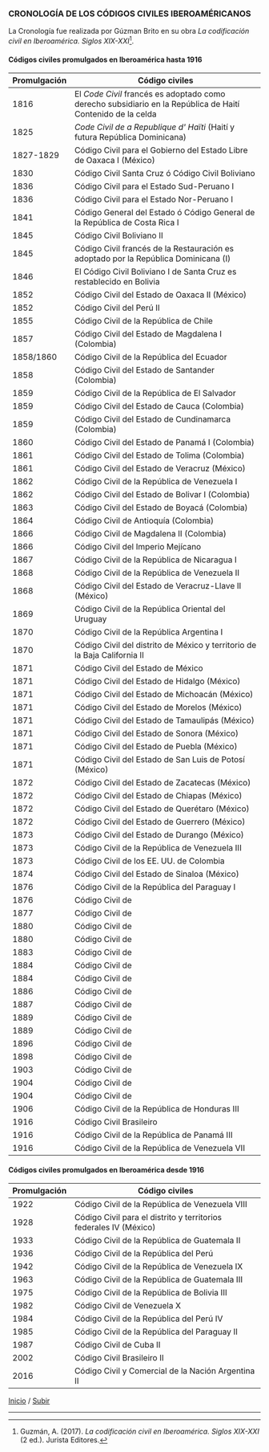 ### CRONOLOGÍA DE LOS CÓDIGOS CIVILES IBEROAMÉRICANOS

La Cronología fue realizada por Gúzman Brito en su obra *La codificación civil en Iberoamérica. Siglos XIX-XXI*[^1].

#### Códigos civiles promulgados en Iberoamérica hasta 1916

| Promulgación | Código civiles |
| ------------- | ------------- |
| 1816 | El *Code Civil* francés es adoptado como derecho subsidiario en la República de Haití  Contenido de la celda |
| 1825  | *Code Civil de a Republique d' Haïti* (Haití y futura República Dominicana) |
| 1827-1829 | Código Civil para el Gobierno del Estado Libre de Oaxaca I (México) |
| 1830 | Código Civil Santa Cruz ó Código Civil Boliviano |
| 1836 | Código Civil para el Estado Sud-Peruano I |
| 1836 | Código Civil para el Estado Nor-Peruano I |
| 1841 | Código General del Estado ó Código General de la República de Costa Rica I |
| 1845 | Código Civil Boliviano II |
| 1845 | Código Civil francés de la Restauración es adoptado por la República Dominicana (I) |
| 1846 | El Código Civil Boliviano I de Santa Cruz es restablecido en Bolivia |
| 1852 | Código Civil del Estado de Oaxaca II (México) |
| 1852 | Código Civil del Perú II |
| 1855 | Código Civil de la República de Chile |
| 1857 | Código Civil del Estado de Magdalena I (Colombia) |
| 1858/1860 | Código Civil de la República del Ecuador |
| 1858 | Código Civil del Estado de Santander (Colombia) |
| 1859 | Código Civil de la República de El Salvador |
| 1859 | Código Civil del Estado de Cauca (Colombia) |
| 1859 | Código Civil del Estado de Cundinamarca (Colombia) |
| 1860 | Código Civil del Estado de Panamá I (Colombia) |
| 1861 | Código Civil del Estado de Tolima (Colombia) |
| 1861 | Código Civil del Estado de Veracruz (México) |
| 1862 | Código Civil de la República de Venezuela I |
| 1862 | Código Civil del Estado de Bolivar I (Colombia) |
| 1863 | Código Civil del Estado de Boyacá (Colombia) |
| 1864 | Código Civil de Antioquía (Colombia) |
| 1866 | Código Civil de Magdalena II (Colombia) |
| 1866 | Código Civil del Imperio Mejícano |
| 1867 | Código Civil de la República de Nicaragua I |
| 1868 | Código Civil de la República de Venezuela II |
| 1868 | Código Civil del Estado de Veracruz-Llave II (México) |
| 1869 | Código Civil de la República Oriental del Uruguay |
| 1870 | Código Civil de la República Argentina I|
| 1870 | Código Civil del distrito de México y territorio de la Baja California II |
| 1871 | Código Civil del Estado de México |
| 1871 | Código Civil del Estado de Hidalgo (México) |
| 1871 | Código Civil del Estado de Michoacán (México) |
| 1871 | Código Civil del Estado de Morelos (México) |
| 1871 | Código Civil del Estado de Tamaulipás (México)  |
| 1871 | Código Civil del Estado de Sonora (México) |
| 1871 | Código Civil del Estado de Puebla (México) |
| 1871 | Código Civil del Estado de San Luis de Potosí (México) |
| 1872 | Código Civil del Estado de Zacatecas (México) |
| 1872 | Código Civil del Estado de Chiapas (México) |
| 1872 | Código Civil del Estado de Querétaro (México) |
| 1872 | Código Civil del Estado de Guerrero (México) |
| 1873 | Código Civil del Estado de Durango (México) |
| 1873 | Código Civil de la República de Venezuela III |
| 1873 | Código Civil de los EE. UU. de Colombia |
| 1874 | Código Civil del Estado de Sinaloa (México) |
| 1876 | Código Civil de la República del Paraguay I |
| 1876 | Código Civil de |
| 1877 | Código Civil de |
| 1880 | Código Civil de |
| 1880 | Código Civil de |
| 1883 | Código Civil de |
| 1884 | Código Civil de |
| 1884 | Código Civil de |
| 1886 | Código Civil de |
| 1887 | Código Civil de |
| 1889 | Código Civil de |
| 1889 | Código Civil de |
| 1896 | Código Civil de |
| 1898 | Código Civil de |
| 1903 | Código Civil de |
| 1904 | Código Civil de |
| 1904 | Código Civil de |
| 1906 | Código Civil de la República de Honduras III |
| 1916 | Código Civil Brasileiro |
| 1916 | Código Civil de la República de Panamá III |
| 1916 | Código Civil de la República de Venezuela VII |

#### Códigos civiles promulgados en Iberoamérica desde 1916

| Promulgación | Código civiles |
| ------------- | ------------- |
| 1922 | Código Civil de la República de Venezuela VIII |
| 1928 | Código Civil para el distrito y territorios federales IV (México) |
| 1933 | Código Civil de la República de Guatemala II |
| 1936 | Código Civil de la República del Perú |
| 1942 | Código Civil de la República de Venezuela IX |
| 1963 | Código Civil de la República de Guatemala III |
| 1975 | Código Civil de la República de Bolivia III |
| 1982 | Código Civil de Venezuela X |
| 1984 | Código Civil de la República del Perú IV |
| 1985 | Código Civil de la República del Paraguay II |
| 1987 | Código Civil de Cuba II |
| 2002 | Código Civil Brasileiro II |
| 2016 | Código Civil y Comercial de la Nación Argentina II |

[Inicio](index.md) / [Subir](#top)

--- 

[^1]: Guzmán, A. (2017). *La codificación civil en Iberoamérica. Siglos XIX-XXI* (2 ed.). Jurista Editores. 
